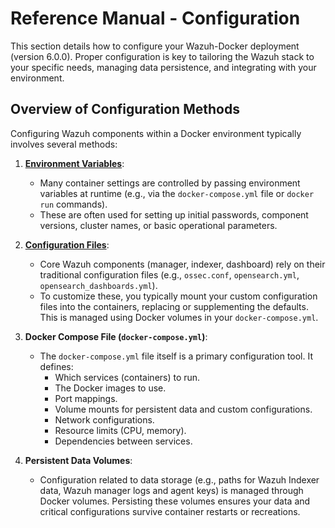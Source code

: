 # Reference Manual - Configuration

This section details how to configure your Wazuh-Docker deployment (version 6.0.0). Proper configuration is key to tailoring the Wazuh stack to your specific needs, managing data persistence, and integrating with your environment.

## Overview of Configuration Methods

Configuring Wazuh components within a Docker environment typically involves several methods:

1.  **[Environment Variables](environment-variables.md)**:
    * Many container settings are controlled by passing environment variables at runtime (e.g., via the `docker-compose.yml` file or `docker run` commands).
    * These are often used for setting up initial passwords, component versions, cluster names, or basic operational parameters.

2.  **[Configuration Files](configuration-files.md)**:
    * Core Wazuh components (manager, indexer, dashboard) rely on their traditional configuration files (e.g., `ossec.conf`, `opensearch.yml`, `opensearch_dashboards.yml`).
    * To customize these, you typically mount your custom configuration files into the containers, replacing or supplementing the defaults. This is managed using Docker volumes in your `docker-compose.yml`.

3.  **Docker Compose File (`docker-compose.yml`)**:
    * The `docker-compose.yml` file itself is a primary configuration tool. It defines:
        * Which services (containers) to run.
        * The Docker images to use.
        * Port mappings.
        * Volume mounts for persistent data and custom configurations.
        * Network configurations.
        * Resource limits (CPU, memory).
        * Dependencies between services.

4.  **Persistent Data Volumes**:
    * Configuration related to data storage (e.g., paths for Wazuh Indexer data, Wazuh manager logs and agent keys) is managed through Docker volumes. Persisting these volumes ensures your data and critical configurations survive container restarts or recreations.
